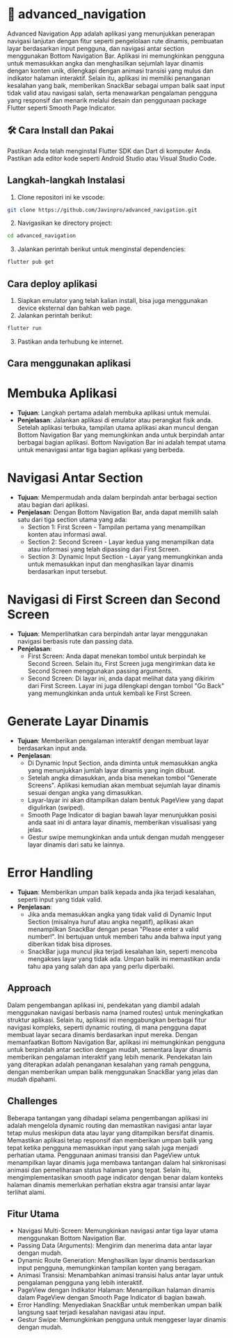 # 🚀 advanced_navigation
Advanced Navigation App adalah aplikasi yang menunjukkan penerapan navigasi lanjutan dengan fitur seperti pengelolaan rute dinamis, pembuatan layar berdasarkan input pengguna, dan navigasi antar section menggunakan Bottom Navigation Bar. Aplikasi ini memungkinkan pengguna untuk memasukkan angka dan menghasilkan sejumlah layar dinamis dengan konten unik, dilengkapi dengan animasi transisi yang mulus dan indikator halaman interaktif. Selain itu, aplikasi ini memiliki penanganan kesalahan yang baik, memberikan SnackBar sebagai umpan balik saat input tidak valid atau navigasi salah, serta menawarkan pengalaman pengguna yang responsif dan menarik melalui desain dan penggunaan package Flutter seperti Smooth Page Indicator.

## 🛠️ Cara Install dan Pakai
Pastikan Anda telah menginstal Flutter SDK dan Dart di komputer Anda. Pastikan ada editor kode seperti Android Studio atau Visual Studio Code.

## Langkah-langkah Instalasi
1. Clone repositori ini ke vscode:
```bash
git clone https://github.com/Javinpro/advanced_navigation.git
```
2. Navigasikan ke directory project:
```bash
cd advanced_navigation
```

3. Jalankan perintah berikut untuk menginstal dependencies:
```bash
flutter pub get
```

## Cara deploy aplikasi
1. Siapkan emulator yang telah kalian install, bisa juga menggunakan device eksternal dan bahkan web page.
2. Jalankan perintah berikut:
```bash
flutter run
```
3. Pastikan anda terhubung ke internet.

## Cara menggunakan aplikasi
# Membuka Aplikasi 
- **Tujuan**: Langkah pertama adalah membuka aplikasi untuk memulai.
- **Penjelasan**: Jalankan aplikasi di emulator atau perangkat fisik anda. Setelah aplikasi terbuka, tampilan utama aplikasi akan muncul dengan Bottom Navigation Bar yang memungkinkan anda untuk berpindah antar berbagai bagian aplikasi. Bottom Navigation Bar ini adalah tempat utama untuk menavigasi antar tiga bagian aplikasi yang berbeda.

# Navigasi Antar Section
- **Tujuan**: Mempermudah anda dalam berpindah antar berbagai section atau bagian dari aplikasi.
- **Penjelasan**: Dengan Bottom Navigation Bar, anda dapat memilih salah satu dari tiga section utama yang ada:
    - Section 1: First Screen - Tampilan pertama yang menampilkan konten atau informasi awal.
    - Section 2: Second Screen - Layar kedua yang menampilkan data atau informasi yang telah dipassing dari First Screen.
    - Section 3: Dynamic Input Section - Layar yang memungkinkan anda untuk memasukkan input dan menghasilkan layar dinamis berdasarkan input tersebut.


# Navigasi di First Screen dan Second Screen
- **Tujuan**: Memperlihatkan cara berpindah antar layar menggunakan navigasi berbasis rute dan passing data.
- **Penjelasan**: 
    - First Screen: Anda dapat menekan tombol untuk berpindah ke Second Screen. Selain itu, First Screen juga mengirimkan data ke Second Screen menggunakan passing arguments.
    - Second Screen: Di layar ini, anda dapat melihat data yang dikirim dari First Screen. Layar ini juga dilengkapi dengan tombol "Go Back" yang memungkinkan anda untuk kembali ke First Screen.


# Generate Layar Dinamis
- **Tujuan**: Memberikan pengalaman interaktif dengan membuat layar berdasarkan input anda.
- **Penjelasan**: 
    - Di Dynamic Input Section, anda diminta untuk memasukkan angka yang menunjukkan jumlah layar dinamis yang ingin dibuat.
    - Setelah angka dimasukkan, anda bisa menekan tombol "Generate Screens". Aplikasi kemudian akan membuat sejumlah layar dinamis sesuai dengan angka yang dimasukkan.
    - Layar-layar ini akan ditampilkan dalam bentuk PageView yang dapat digulirkan (swiped).
    - Smooth Page Indicator di bagian bawah layar menunjukkan posisi anda saat ini di antara layar dinamis, memberikan visualisasi yang jelas.
    - Gestur swipe memungkinkan anda untuk dengan mudah menggeser layar dinamis dari satu ke lainnya.

# Error Handling
- **Tujuan**: Memberikan umpan balik kepada anda jika terjadi kesalahan, seperti input yang tidak valid.
- **Penjelasan**: 
    - Jika anda memasukkan angka yang tidak valid di Dynamic Input Section (misalnya huruf atau angka negatif), aplikasi akan menampilkan SnackBar dengan pesan "Please enter a valid number!". Ini bertujuan untuk memberi tahu anda bahwa input yang diberikan tidak bisa diproses.
    - SnackBar juga muncul jika terjadi kesalahan lain, seperti mencoba mengakses layar yang tidak ada. Umpan balik ini memastikan anda tahu apa yang salah dan apa yang perlu diperbaiki.


## Approach
Dalam pengembangan aplikasi ini, pendekatan yang diambil adalah menggunakan navigasi berbasis nama (named routes) untuk meningkatkan struktur aplikasi. Selain itu, aplikasi ini menggabungkan berbagai fitur navigasi kompleks, seperti dynamic routing, di mana pengguna dapat membuat layar secara dinamis berdasarkan input mereka. Dengan memanfaatkan Bottom Navigation Bar, aplikasi ini memungkinkan pengguna untuk berpindah antar section dengan mudah, sementara layar dinamis memberikan pengalaman interaktif yang lebih menarik. Pendekatan lain yang diterapkan adalah penanganan kesalahan yang ramah pengguna, dengan memberikan umpan balik menggunakan SnackBar yang jelas dan mudah dipahami.

## Challenges
Beberapa tantangan yang dihadapi selama pengembangan aplikasi ini adalah mengelola dynamic routing dan memastikan navigasi antar layar tetap mulus meskipun data atau layar yang ditampilkan bersifat dinamis. Memastikan aplikasi tetap responsif dan memberikan umpan balik yang tepat ketika pengguna memasukkan input yang salah juga menjadi perhatian utama. Penggunaan animasi transisi dan PageView untuk menampilkan layar dinamis juga membawa tantangan dalam hal sinkronisasi animasi dan pemeliharaan status halaman yang tepat. Selain itu, mengimplementasikan smooth page indicator dengan benar dalam konteks halaman dinamis memerlukan perhatian ekstra agar transisi antar layar terlihat alami.

## Fitur Utama
- Navigasi Multi-Screen: Memungkinkan navigasi antar tiga layar utama menggunakan Bottom Navigation Bar.
- Passing Data (Arguments): Mengirim dan menerima data antar layar dengan mudah.
- Dynamic Route Generation: Menghasilkan layar dinamis berdasarkan input pengguna, memungkinkan tampilan konten yang beragam.
- Animasi Transisi: Menambahkan animasi transisi halus antar layar untuk pengalaman pengguna yang lebih interaktif.
- PageView dengan Indikator Halaman: Menampilkan halaman dinamis dalam PageView dengan Smooth Page Indicator di bagian bawah.
- Error Handling: Menyediakan SnackBar untuk memberikan umpan balik langsung saat terjadi kesalahan navigasi atau input.
- Gestur Swipe: Memungkinkan pengguna untuk menggeser layar dinamis dengan mudah.



